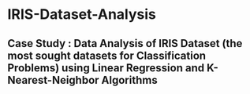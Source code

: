 # IRIS-Dataset-Analysis

## Case Study : Data Analysis of IRIS Dataset (the most sought datasets for Classification Problems) using Linear Regression and K-Nearest-Neighbor Algorithms
